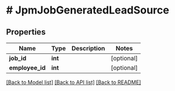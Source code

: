 # # JpmJobGeneratedLeadSource

## Properties

Name | Type | Description | Notes
------------ | ------------- | ------------- | -------------
**job_id** | **int** |  | [optional]
**employee_id** | **int** |  | [optional]

[[Back to Model list]](../../README.md#models) [[Back to API list]](../../README.md#endpoints) [[Back to README]](../../README.md)

